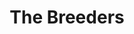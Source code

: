 ---
title: "The Breeders"
summary: "American alternative rock band formed in 1988 by Kim Deal of the and Tanya Donelly of ."
image: "the-breeders.jpg"
apple_music_artist_url: "None"
---